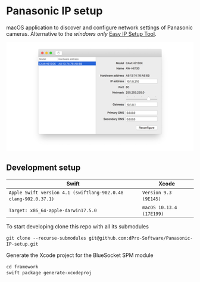 # Panasonic IP setup
macOS application to discover and configure network settings of Panasonic cameras. Alternative to the *windows only* [Easy IP Setup Tool](https://security.panasonic.com/download/tools/#easy).

![Screenshot of the application](Graphics/Screenshot.jpg)

## Development setup

| Swift                                                        | Xcode |
| ------------------------------------------------------------ | ----- |
| ```Apple Swift version 4.1 (swiftlang-902.0.48 clang-902.0.37.1)``` | ```Version 9.3 (9E145)``` |
| ``` Target: x86_64-apple-darwin17.5.0 ```  | ```macOS 10.13.4 (17E199)``` |

To start developing clone this repo with all its submodules
```shell
git clone --recurse-submodules git@github.com:dPro-Software/Panasonic-IP-setup.git
```
Generate the Xcode project for the BlueSocket SPM module
```
cd framework
swift package generate-xcodeproj
```
